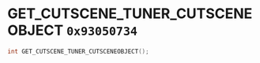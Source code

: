 # GET_CUTSCENE_TUNER_CUTSCENEOBJECT `0x93050734`

```cpp
int GET_CUTSCENE_TUNER_CUTSCENEOBJECT();
```